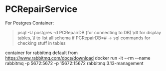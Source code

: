 # PCRepairService

For Postgres Container:
> psql -U postgres -d PCRepairDB (for connecting to DB)
> \dt for display tables, \l to list all schema
> if PCRepairDB=# -> sql commands for checking stuff in tables

container for rabbitmq default from https://www.rabbitmq.com/docs/download
docker run -it --rm --name rabbitmq -p 5672:5672 -p 15672:15672 rabbitmq:3.13-management